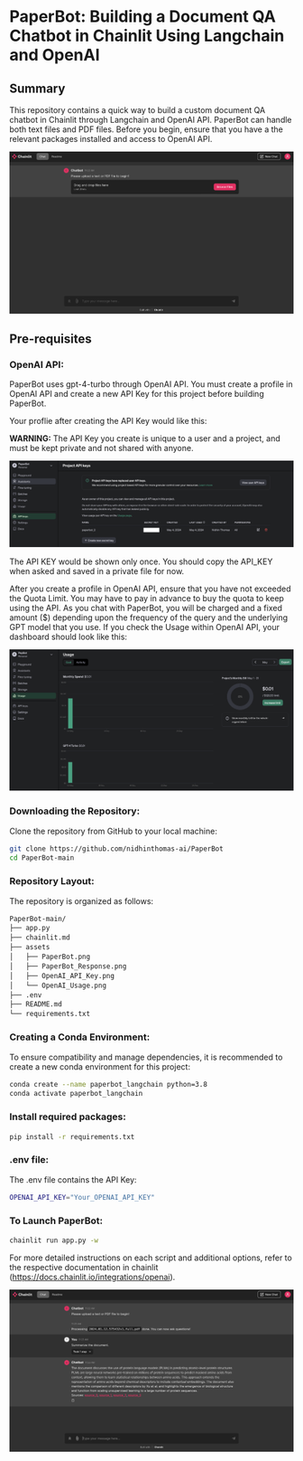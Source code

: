# PaperBot: Building a Document QA Chatbot in Chainlit Using Langchain and OpenAI

## Summary
This repository contains a quick way to build a custom document QA chatbot in Chainlit through Langchain and OpenAI API. PaperBot can handle both text files and PDF files. Before you begin, ensure that you have a the relevant packages installed and access to OpenAI API.

![Alt text](./assets/PaperBot.png)

## Pre-requisites

### OpenAI API:

PaperBot uses gpt-4-turbo through OpenAI API. You must create a profile in OpenAI API and create a new API Key for this project before building PaperBot.

Your proflie after creating the API Key would like this:

**WARNING:** The API Key you create is unique to a user and a project, and must be kept private and not shared with anyone.

![Alt text](./assets/OpenAI_API_Key.png)

The API KEY would be shown only once. You should copy the API_KEY when asked and saved in a private file for now. 

After you create a profile in OpenAI API, ensure that you have not exceeded the Quota Limit. You may have to pay in advance to buy the quota to keep using the API. As you chat with PaperBot, you will be charged and a fixed amount ($) depending upon the frequency of the query and the underlying GPT model that you use. If you check the Usage within OpenAI API, your dashboard should look like this:

![Alt text](./assets/OpenAI_Usage.png)

### Downloading the Repository:
Clone the repository from GitHub to your local machine:

```bash
git clone https://github.com/nidhinthomas-ai/PaperBot
cd PaperBot-main
```

### Repository Layout:

The repository is organized as follows:
```bash
PaperBot-main/  
├── app.py
├── chainlit.md
├── assets
│   ├── PaperBot.png  
│   ├── PaperBot_Response.png 
│   ├── OpenAI_API_Key.png  
│   └── OpenAI_Usage.png
├── .env 
├── README.md  
└── requirements.txt 
```

### Creating a Conda Environment:
To ensure compatibility and manage dependencies, it is recommended to create a new conda environment for this project:

```bash
conda create --name paperbot_langchain python=3.8
conda activate paperbot_langchain
```

### Install required packages:
```bash
pip install -r requirements.txt
```

### .env file:

The .env file contains the API Key:

```bash
OPENAI_API_KEY="Your_OPENAI_API_KEY"
```

### To Launch PaperBot:

```bash
chainlit run app.py -w
```

For more detailed instructions on each script and additional options, refer to the respective documentation in chainlit (https://docs.chainlit.io/integrations/openai).

![Alt text](./assets/PaperBot_Response.png)